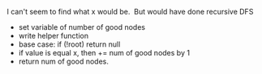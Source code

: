I can't seem to find what x would be.
​
But would have done recursive DFS
- set variable of number of good nodes
- write helper function
- base case: if (!root) return null
- if value is equal x, then += num of good nodes by 1
- return num of good nodes.